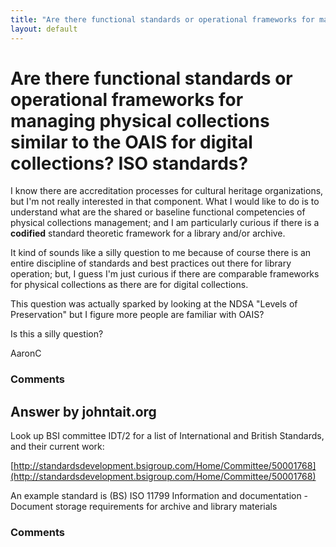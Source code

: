 ```yaml
---
title: "Are there functional standards or operational frameworks for managing physical collections similar to the OAIS for digital collections? ISO standards?"
layout: default
---
```

Are there functional standards or operational frameworks for managing physical collections similar to the OAIS for digital collections? ISO standards?
=====================
I know there are accreditation processes for cultural heritage
organizations, but I'm not really interested in that component. What I
would like to do is to understand what are the shared or baseline
functional competencies of physical collections management; and I am
particularly curious if there is a **codified** standard theoretic
framework for a library and/or archive.

It kind of sounds like a silly question to me because of course there is
an entire discipline of standards and best practices out there for
library operation; but, I guess I'm just curious if there are comparable
frameworks for physical collections as there are for digital
collections.

This question was actually sparked by looking at the NDSA "Levels of
Preservation" but I figure more people are familiar with OAIS?

Is this a silly question?

AaronC

### Comments ###


Answer by johntait.org
----------------
Look up BSI committee IDT/2 for a list of International and British
Standards, and their current work:

[http://standardsdevelopment.bsigroup.com/Home/Committee/50001768](http://standardsdevelopment.bsigroup.com/Home/Committee/50001768)

An example standard is (BS) ISO 11799 Information and documentation -
Document storage requirements for archive and library materials

### Comments ###

